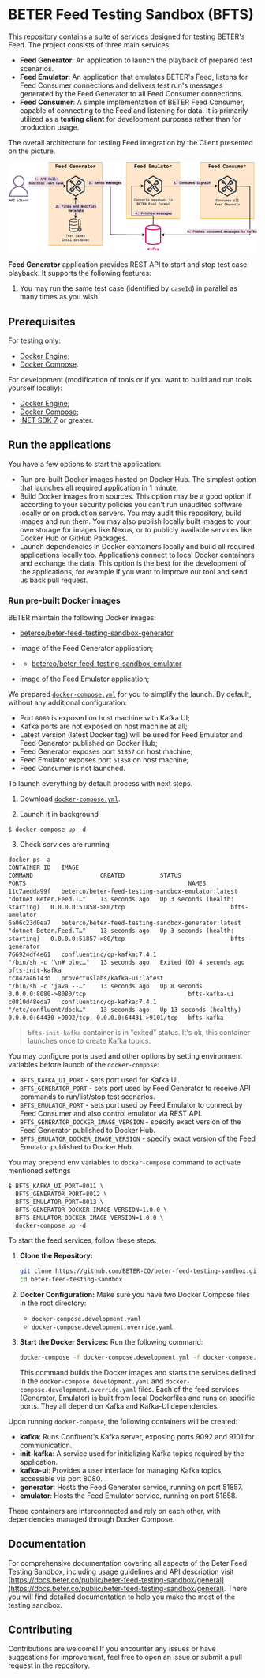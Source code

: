 # BETER Feed Testing Sandbox (BFTS)

This repository contains a suite of services designed for testing BETER's Feed. The project consists of three main
services:

- **Feed Generator**: An application to launch the playback of prepared test scenarios.
- **Feed Emulator**: An application that emulates BETER's Feed, listens for Feed Consumer connections and delivers
test run's messages generated by the Feed Generator to all Feed Consumer connections.
- **Feed Consumer**: A simple implementation of BETER Feed Consumer, capable of connecting to the Feed and listening
for data. It is primarily utilized as a **testing client** for development purposes rather than for production usage.

The overall architecture for testing Feed integration by the Client presented on the picture.

![BFTS Testing Flow](./docs/img/bfts-architecture-testing-flow.png)

**Feed Generator** application provides REST API to start and stop test case playback. It supports the following features:
1. You may run the same test case (identified by `caseId`) in parallel as many times as you wish.

## Prerequisites

For testing only:
- [Docker Engine](https://docs.docker.com/engine/install/);
- [Docker Compose](https://docs.docker.com/compose/install/).

For development (modification of tools or if you want to build and run tools yourself locally):
- [Docker Engine](https://docs.docker.com/engine/install/);
- [Docker Compose](https://docs.docker.com/compose/install/);
- [.NET SDK 7](https://dotnet.microsoft.com/en-us/download) or greater. 

## Run the applications

You have a few options to start the application:
* Run pre-built Docker images hosted on Docker Hub. The simplest option that launches all required application in 1
minute.
* Build Docker images from sources. This option may be a good option if according to your security policies you can't
run unaudited software locally or on production servers. You may audit this repository, build images and run them.
You may also publish locally built images to your own storage for images like Nexus, or to publicly available services
like Docker Hub or GitHub Packages.
* Launch dependencies in Docker containers locally and build all required applications locally too. Applications connect 
to local Docker containers and exchange the data. This option is the best for the development of the applications, for
example if you want to improve our tool and send us back pull request.

### Run pre-built Docker images

BETER maintain the following Docker images:
* [beterco/beter-feed-testing-sandbox-generator](https://hub.docker.com/r/beterco/beter-feed-testing-sandbox-generator)
- image of the Feed Generator application;
* * [beterco/beter-feed-testing-sandbox-emulator](https://hub.docker.com/r/beterco/beter-feed-testing-sandbox-emulator)
- image of the Feed Emulator application;

We prepared [`docker-compose.yml`](docker-compose.yml) for you to simplify the launch. By default, without any
additional configuration:
* Port `8080` is exposed on host machine with Kafka UI;
* Kafka ports are not exposed on host machine at all;
* Latest version (latest Docker tag) will be used for Feed Emulator and Feed Generator published on Docker Hub;
* Feed Generator exposes port `51857` on host machine;
* Feed Emulator exposes port `51858` on host machine;
* Feed Consumer is not launched.

To launch everything by default process with next steps.

1. Download
[`docker-compose.yml`](https://github.com/BETER-CO/beter-feed-testing-sandbox/blob/master/docker-compose.yml).

2. Launch it in background

```
$ docker-compose up -d
```

3. Check services are running

```
docker ps -a
CONTAINER ID   IMAGE                                                 COMMAND                   CREATED          STATUS                            PORTS                                              NAMES
11c7aedda99f   beterco/beter-feed-testing-sandbox-emulator:latest    "dotnet Beter.Feed.T…"    13 seconds ago   Up 3 seconds (health: starting)   0.0.0.0:51858->80/tcp                              bfts-emulator
6a06c23d0ea7   beterco/beter-feed-testing-sandbox-generator:latest   "dotnet Beter.Feed.T…"    13 seconds ago   Up 3 seconds (health: starting)   0.0.0.0:51857->80/tcp                              bfts-generator
766924df4e61   confluentinc/cp-kafka:7.4.1                           "/bin/sh -c '\n# bloc…"   13 seconds ago   Exited (0) 4 seconds ago                                                             bfts-init-kafka
cc842a46143d   provectuslabs/kafka-ui:latest                         "/bin/sh -c 'java --…"    13 seconds ago   Up 8 seconds                      0.0.0.0:8080->8080/tcp                             bfts-kafka-ui
c0810d48eda7   confluentinc/cp-kafka:7.4.1                           "/etc/confluent/dock…"    13 seconds ago   Up 13 seconds (healthy)           0.0.0.0:64430->9092/tcp, 0.0.0.0:64431->9101/tcp   bfts-kafka
```

> `bfts-init-kafka` container is in "exited" status. It's ok, this container launches once to create Kafka topics.

You may configure ports used and other options by setting environment variables before launch of the `docker-compose`:
* `BFTS_KAFKA_UI_PORT` - sets port used for Kafka UI.
* `BFTS_GENERATOR_PORT` - sets port used by Feed Generator to receive API commands to run/list/stop test scenarios.
* `BFTS_EMULATOR_PORT` - sets port used by Feed Emulator to connect by Feed Consumer and also control emulator via
REST API.
* `BFTS_GENERATOR_DOCKER_IMAGE_VERSION` - specify exact version of the Feed Generator published to Docker Hub.
* `BFTS_EMULATOR_DOCKER_IMAGE_VERSION` - specify exact version of the Feed Emulator published to Docker Hub.

You may prepend env variables to `docker-compose` command to activate mentioned settings
```
$ BFTS_KAFKA_UI_PORT=8011 \
  BFTS_GENERATOR_PORT=8012 \
  BFTS_EMULATOR_PORT=8013 \
  BFTS_GENERATOR_DOCKER_IMAGE_VERSION=1.0.0 \
  BFTS_EMULATOR_DOCKER_IMAGE_VERSION=1.0.0 \
  docker-compose up -d
```

To start the feed services, follow these steps:
1. **Clone the Repository:**
    ```sh
    git clone https://github.com/BETER-CO/beter-feed-testing-sandbox.git
    cd beter-feed-testing-sandbox
    ```

2. **Docker Configuration:**
    Make sure you have two Docker Compose files in the root directory:
    - `docker-compose.development.yaml`
    - `docker-compose.development.override.yaml`

3. **Start the Docker Services:**
    Run the following command:

    ```sh
    docker-compose -f docker-compose.development.yml -f docker-compose.development.override.yml up --build
    ```

    This command builds the Docker images and starts the services defined in the `docker-compose.development.yaml` and `docker-compose.development.override.yaml` files. Each of the feed services (Generator, Emulator) is built from local Dockerfiles and runs on specific ports. They all depend on Kafka and Kafka-UI dependencies.

Upon running `docker-compose`, the following containers will be created:

- **kafka**: Runs Confluent's Kafka server, exposing ports 9092 and 9101 for communication.
- **init-kafka**: A service used for initializing Kafka topics required by the application.
- **kafka-ui**: Provides a user interface for managing Kafka topics, accessible via port 8080.
- **generator**: Hosts the Feed Generator service, running on port 51857.
- **emulator**: Hosts the Feed Emulator service, running on port 51858.

These containers are interconnected and rely on each other, with dependencies managed through Docker Compose.

## Documentation
For comprehensive documentation covering all aspects of the Beter Feed Testing Sandbox, including usage guidelines and API description visit [https://docs.beter.co/public/beter-feed-testing-sandbox/general](https://docs.beter.co/public/beter-feed-testing-sandbox/general). There you will find detailed documentation to help you make the most of the testing sandbox. 

## Contributing
Contributions are welcome! If you encounter any issues or have suggestions for improvement, feel free to open an issue or submit a pull request in the repository.
